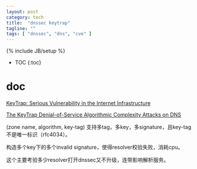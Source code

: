 ```yaml
---
layout: post
category: tech
title:  "dnssec keytrap"
tagline: ""
tags: [ "dnssec", "dns", "cve" ] 
---
```

{% include JB/setup %}

* TOC
{:toc}

# doc

[KeyTrap: Serious Vulnerability in the Internet Infrastructure](https://www.athene-center.de/en/keytrap)

[The KeyTrap Denial-of-Service Algorithmic Complexity Attacks on DNS](https://www.athene-center.de/fileadmin/content/PDF/Keytrap_2401.pdf)

(zone name, algorithm, key-tag) 支持多tag，多key，多signature，且key-tag不是唯一标识（rfc4034）。

构造多个key下的多个invalid signature，使得resolver校验失败，消耗cpu。

这个主要考验多少resolver打开dnssec又不升级，连带影响解析服务。
